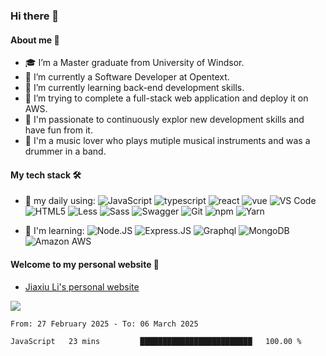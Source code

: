 ### Hi there 👋
#### About me 🧑
- 🎓 I’m a Master graduate from University of Windsor.
- 🏢 I’m currently a Software Developer at Opentext.
- 📖 I’m currently learning back-end development skills.
- 🤔 I’m trying to complete a full-stack web application and deploy it on AWS.
- 🥇 I'm passionate to continuously explor new development skills and have fun from it.
- 🎸 I'm a music lover who plays mutiple musical instruments and was a drummer in a band.

#### My tech stack 🛠
- 🚀 my daily using:
  ![JavaScript](https://img.shields.io/badge/-JavaScript-black?style=plastic&logo=javascript)
  ![typescript](https://img.shields.io/badge/-typescript-black?style=plastic&logo=typescript)
  ![react](https://img.shields.io/badge/-react-lightgrey?style=plastic&logo=react)
  ![vue](https://img.shields.io/badge/-vue-lightgrey?style=plastic&logo=Vue.js)
  ![VS Code](https://img.shields.io/badge/-VS%20Code-007ACC?style=plastic&logo=visual-studio-code)
  ![HTML5](https://img.shields.io/badge/-html-green?style=plastic&logo=HTML5)
  ![Less](https://img.shields.io/badge/-Less-orange?style=plastic&logo=Less)
  ![Sass](https://img.shields.io/badge/-Sass-yellowgreen?style=plastic&logo=Sass)
  ![Swagger](https://img.shields.io/badge/-Swagger-yellow?style=plastic&logo=Swagger)
  ![Git](https://img.shields.io/badge/-git-black?style=plastic&logo=Git)
  ![npm](https://img.shields.io/badge/-npm-yellow?style=plastic&logo=npm)
  ![Yarn](https://img.shields.io/badge/-yarn-blue?style=plastic&logo=Yarn)  
  
- 💪 I'm learning:
  ![Node.JS](https://img.shields.io/badge/-Node.JS-black?style=plastic&logo=Node.js)
  ![Express.JS](https://img.shields.io/badge/-Express.JS-c7b198?style=plastic&logo=Express)
  ![Graphql](https://img.shields.io/badge/-Graphql-E10098?style=plastic&logo=Graphql)
  ![MongoDB](https://img.shields.io/badge/-MongoDB-black?style=plastic&logo=mongodb)
  ![Amazon AWS](https://img.shields.io/badge/Amazon%20AWS-232F3E?style=plastic&logo=amazon-aws)  
  
#### Welcome to my personal website 🎨
- [Jiaxiu Li's personal website](https://www.coder-lijiaxiu.com)

![](https://github-readme-stats.vercel.app/api?username=jiaxiuli)

<!--START_SECTION:waka-->

```txt
From: 27 February 2025 - To: 06 March 2025

JavaScript   23 mins         █████████████████████████   100.00 %
```

<!--END_SECTION:waka-->
